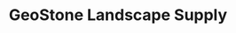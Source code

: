 ---
title: "GeoStone Landscape Supply"
url: /georgetown/geostone-landscape-supply/
shop: garden centre
---